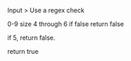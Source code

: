 Input > Use a regex check

0-9 size 4 through 6
if false return false

if 5, return false.

return true
